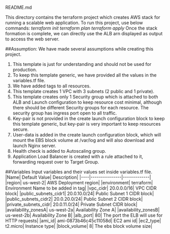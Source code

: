 README.md 

This directory contains the terraform project which creates AWS stack for running a scalable web application.
To run this project, use below commands: 
_terraform init_
_terraform plan_
_terraform apply_
Once the stack formation is complete, we can directly use the ALB arn displayed as output to access the web server. 

##Assumption:
We have made several assumptions while creating this project.
1.	This template is just for understanding and should not be used for production.
2.	To keep this template generic, we have provided all the values in the variables.tf file.
3.	We have added tags to all resources.
4.	This template creates 1 VPC with 3 subnets (2 public and 1 private).
5.	This template creates only 1 Security group which is attached to both ALB and Launch configuration to keep resource cost minimal, although there should be different Security groups for each resource. The security group has ingress port open to all traffic. 
6.	Key-pair is not provided in the create launch configuration block to keep this template generic, but key-pair is very important to keep resources secure.
7.	User-data is added in the create launch configuration block, which will mount the EBS block volume at /var/log and will also download and launch Nginx server.
8.	Health check is added to Autoscaling group.
9.	Application Load Balancer is created with a rule attached to it, forwarding request over to Target Group.

##Variables
Input variables and their values set inside variables.tf file.
|Name|	Default Value|	Description|
|----|---------------|-------------| 
|region|	us-west-2|	AWS Deployment region|
|environment|	terraform|	Environment Name to be added in tag|
|vpc_cidr|	20.0.0.0/16|	VPC CIDR block|
|public_subnets_cidr1|	20.0.10.0/24|	Public Subnet 1 CIDR block|
|public_subnets_cidr2|	20.0.20.0/24|	Public Subnet 2 CIDR block|
|private_subnets_cidr|	20.0.11.0/24|	Private Subnet CIDR block|
|availability_zonesA|	us-west-2a|	Availability Zone A|
|availability_zonesB|	us-west-2b|	Availability Zone B|
|alb_port|	80|	The port the ELB will use for HTTP requests|
|ami_id|	ami-0873b46c45c11058d|	EC2 ami id|
|ec2_type|	t2.micro|	Instance type|
|block_volume|	8|	The ebs block volume size|

